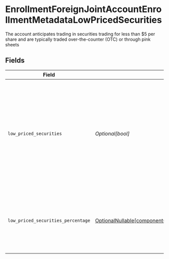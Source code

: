 # EnrollmentForeignJointAccountEnrollmentMetadataLowPricedSecurities

The account anticipates trading in securities trading for less than $5 per share and are typically traded over-the-counter (OTC) or through pink sheets


## Fields

| Field                                                                                                                                                                                                                | Type                                                                                                                                                                                                                 | Required                                                                                                                                                                                                             | Description                                                                                                                                                                                                          | Example                                                                                                                                                                                                              |
| -------------------------------------------------------------------------------------------------------------------------------------------------------------------------------------------------------------------- | -------------------------------------------------------------------------------------------------------------------------------------------------------------------------------------------------------------------- | -------------------------------------------------------------------------------------------------------------------------------------------------------------------------------------------------------------------- | -------------------------------------------------------------------------------------------------------------------------------------------------------------------------------------------------------------------- | -------------------------------------------------------------------------------------------------------------------------------------------------------------------------------------------------------------------- |
| `low_priced_securities`                                                                                                                                                                                              | *Optional[bool]*                                                                                                                                                                                                     | :heavy_minus_sign:                                                                                                                                                                                                   | The account anticipates trading in securities trading for less than $5 per share and are typically traded over-the-counter (OTC) or through pink sheets                                                              | true                                                                                                                                                                                                                 |
| `low_priced_securities_percentage`                                                                                                                                                                                   | [OptionalNullable[components.EnrollmentForeignJointAccountEnrollmentMetadataLowPricedSecuritiesPercentage]](../../models/components/enrollmentforeignjointaccountenrollmentmetadatalowpricedsecuritiespercentage.md) | :heavy_minus_sign:                                                                                                                                                                                                   | The percentage, by volume, of the account's trades which will involve low priced securities                                                                                                                          | 90.2                                                                                                                                                                                                                 |